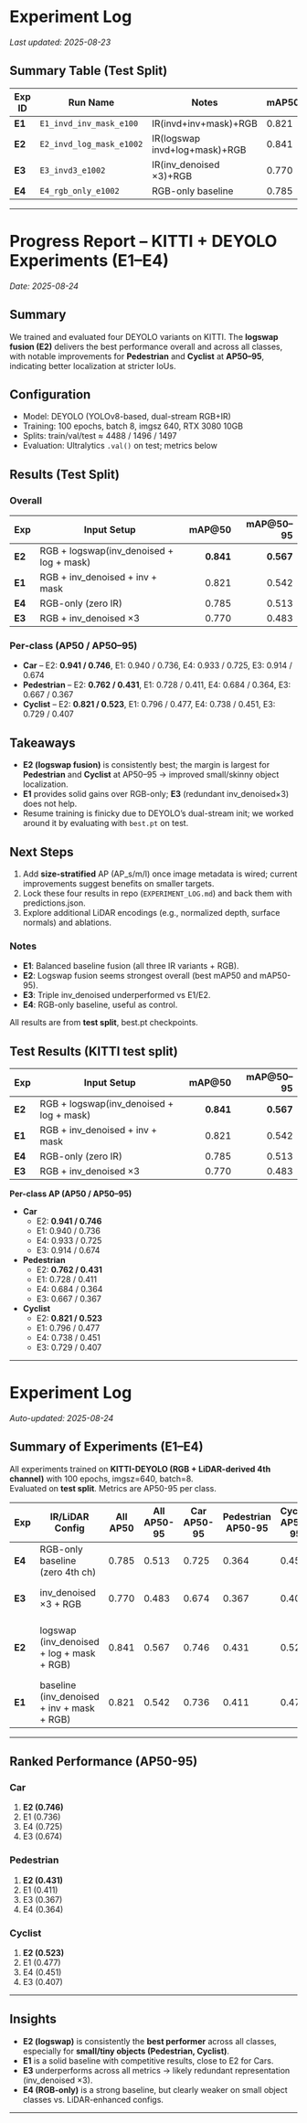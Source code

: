 # Experiment Log

_Last updated: 2025-08-23_

## Summary Table (Test Split)

| Exp ID | Run Name                 | Notes                                   | mAP50 | mAP50-95 | Car AP50 | Ped AP50 | Cyc AP50 |
|--------|--------------------------|-----------------------------------------|-------|----------|----------|----------|----------|
| **E1** | `E1_invd_inv_mask_e100`  | IR(invd+inv+mask)+RGB                    | 0.821 | 0.542    | 0.940    | 0.728    | 0.796    |
| **E2** | `E2_invd_log_mask_e1002` | IR(logswap invd+log+mask)+RGB            | 0.841 | 0.567    | 0.941    | 0.762    | 0.821    |
| **E3** | `E3_invd3_e1002`         | IR(inv_denoised ×3)+RGB                  | 0.770 | 0.483    | 0.914    | 0.667    | 0.729    |
| **E4** | `E4_rgb_only_e1002`      | RGB-only baseline                        | 0.785 | 0.513    | 0.933    | 0.684    | 0.738    |

---
# Progress Report – KITTI + DEYOLO Experiments (E1–E4)
_Date: 2025-08-24_

## Summary
We trained and evaluated four DEYOLO variants on KITTI. The **logswap fusion (E2)** delivers the best performance overall and across all classes, with notable improvements for **Pedestrian** and **Cyclist** at **AP50–95**, indicating better localization at stricter IoUs.

## Configuration
- Model: DEYOLO (YOLOv8-based, dual-stream RGB+IR)
- Training: 100 epochs, batch 8, imgsz 640, RTX 3080 10GB
- Splits: train/val/test ≈ 4488 / 1496 / 1497
- Evaluation: Ultralytics `.val()` on test; metrics below

## Results (Test Split)

### Overall
| Exp | Input Setup | mAP@50 | mAP@50–95 |
|---|---|---:|---:|
| **E2** | RGB + logswap(inv_denoised + log + mask) | **0.841** | **0.567** |
| **E1** | RGB + inv_denoised + inv + mask | 0.821 | 0.542 |
| **E4** | RGB-only (zero IR) | 0.785 | 0.513 |
| **E3** | RGB + inv_denoised ×3 | 0.770 | 0.483 |

### Per‑class (AP50 / AP50–95)
- **Car** – E2: **0.941 / 0.746**, E1: 0.940 / 0.736, E4: 0.933 / 0.725, E3: 0.914 / 0.674  
- **Pedestrian** – E2: **0.762 / 0.431**, E1: 0.728 / 0.411, E4: 0.684 / 0.364, E3: 0.667 / 0.367  
- **Cyclist** – E2: **0.821 / 0.523**, E1: 0.796 / 0.477, E4: 0.738 / 0.451, E3: 0.729 / 0.407

## Takeaways
- **E2 (logswap fusion)** is consistently best; the margin is largest for **Pedestrian** and **Cyclist** at AP50–95 → improved small/skinny object localization.
- **E1** provides solid gains over RGB-only; **E3** (redundant inv_denoised×3) does not help.
- Resume training is finicky due to DEYOLO’s dual-stream init; we worked around it by evaluating with `best.pt` on test.

## Next Steps
1. Add **size-stratified** AP (AP_s/m/l) once image metadata is wired; current improvements suggest benefits on smaller targets.  
2. Lock these four results in repo (`EXPERIMENT_LOG.md`) and back them with predictions.json.  
3. Explore additional LiDAR encodings (e.g., normalized depth, surface normals) and ablations.

### Notes
- **E1**: Balanced baseline fusion (all three IR variants + RGB).
- **E2**: Logswap fusion seems strongest overall (best mAP50 and mAP50-95).
- **E3**: Triple inv_denoised underperformed vs E1/E2.
- **E4**: RGB-only baseline, useful as control.

All results are from **test split**, best.pt checkpoints.
## Test Results (KITTI test split)

| Exp | Input Setup | mAP@50 | mAP@50–95 |
|---|---|---:|---:|
| **E2** | RGB + logswap(inv_denoised + log + mask) | **0.841** | **0.567** |
| **E1** | RGB + inv_denoised + inv + mask | 0.821 | 0.542 |
| **E4** | RGB-only (zero IR) | 0.785 | 0.513 |
| **E3** | RGB + inv_denoised ×3 | 0.770 | 0.483 |

**Per-class AP (AP50 / AP50–95)**

- **Car**  
  - E2: **0.941 / 0.746**  
  - E1: 0.940 / 0.736  
  - E4: 0.933 / 0.725  
  - E3: 0.914 / 0.674
- **Pedestrian**  
  - E2: **0.762 / 0.431**  
  - E1: 0.728 / 0.411  
  - E4: 0.684 / 0.364  
  - E3: 0.667 / 0.367
- **Cyclist**  
  - E2: **0.821 / 0.523**  
  - E1: 0.796 / 0.477  
  - E4: 0.738 / 0.451  
  - E3: 0.729 / 0.407
---



# Experiment Log

_Auto-updated: 2025-08-24_

## Summary of Experiments (E1–E4)

All experiments trained on **KITTI-DEYOLO (RGB + LiDAR-derived 4th channel)** with 100 epochs, imgsz=640, batch=8.  
Evaluated on **test split**. Metrics are AP50-95 per class.

| Exp | IR/LiDAR Config                          | All AP50 | All AP50-95 | Car AP50-95 | Pedestrian AP50-95 | Cyclist AP50-95 | Notes |
|-----|------------------------------------------|----------|-------------|-------------|---------------------|-----------------|-------|
| **E4** | RGB-only baseline (zero 4th ch)          | 0.785    | 0.513       | 0.725       | 0.364               | 0.451           | Reference |
| **E3** | inv_denoised ×3 + RGB                   | 0.770    | 0.483       | 0.674       | 0.367               | 0.407           | Weakest small-object |
| **E2** | logswap (inv_denoised + log + mask + RGB)| 0.841    | 0.567       | 0.746       | 0.431               | 0.523           | **Best overall, strongest for Ped/Cyclist** |
| **E1** | baseline (inv_denoised + inv + mask + RGB)| 0.821    | 0.542       | 0.736       | 0.411               | 0.477           | Strong baseline |

---

## Ranked Performance (AP50-95)

### Car
1. **E2 (0.746)**  
2. E1 (0.736)  
3. E4 (0.725)  
4. E3 (0.674)  

### Pedestrian
1. **E2 (0.431)**  
2. E1 (0.411)  
3. E3 (0.367)  
4. E4 (0.364)  

### Cyclist
1. **E2 (0.523)**  
2. E1 (0.477)  
3. E4 (0.451)  
4. E3 (0.407)  

---

## Insights
- **E2 (logswap)** is consistently the **best performer** across all classes, especially for **small/tiny objects (Pedestrian, Cyclist)**.  
- **E1** is a solid baseline with competitive results, close to E2 for Cars.  
- **E3** underperforms across all metrics → likely redundant representation (inv_denoised ×3).  
- **E4 (RGB-only)** is a strong baseline, but clearly weaker on small object classes vs. LiDAR-enhanced configs.  

---
